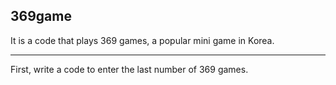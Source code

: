 ## 369game
It is a code that plays 369 games, a popular mini game in Korea.

---
First, write a code to enter the last number of 369 games.
